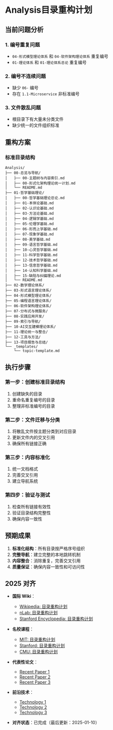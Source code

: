 ﻿# Analysis目录重构计划

## 当前问题分析

### 1. 编号重复问题

- `04-形式模型理论体系` 和 `04-软件架构理论体系` 重复编号
- `01-理论体系` 和 `01-理论体系总论` 重复编号

### 2. 编号不连续问题

- 缺少 `06-` 编号
- 存在 `1.1-Microservice` 非标准编号

### 3. 文件散乱问题

- 根目录下有大量未分类文件
- 缺少统一的文件组织标准

## 重构方案

### 标准目录结构

```text
Analysis/
├── 00-总览与导航/
│   ├── 00-主题树与内容索引.md
│   ├── 00-形式化架构理论统一计划.md
│   └── README.md
├── 01-哲学基础理论/
│   ├── 00-哲学基础理论总论.md
│   ├── 01-本体论基础.md
│   ├── 02-认识论基础.md
│   ├── 03-方法论基础.md
│   ├── 04-逻辑学基础.md
│   ├── 05-伦理学基础.md
│   ├── 06-形而上学基础.md
│   ├── 07-现象学基础.md
│   ├── 08-美学基础.md
│   ├── 09-语言哲学基础.md
│   ├── 10-心灵哲学基础.md
│   ├── 11-科学哲学基础.md
│   ├── 12-技术哲学基础.md
│   ├── 13-信息哲学基础.md
│   ├── 14-认知科学基础.md
│   ├── 15-缺陷与纠偏理论.md
│   └── README.md
├── 02-数学理论体系/
├── 03-形式语言理论体系/
├── 04-形式模型理论体系/
├── 05-编程语言理论体系/
├── 06-软件架构理论体系/
├── 07-分布式与微服务/
├── 08-实践应用开发/
├── 09-索引与导航/
├── 10-AI交互建模理论体系/
├── 11-理论统一与整合/
├── 12-工具与方法/
├── 13-项目报告与总结/
└── _templates/
    └── topic-template.md
```

## 执行步骤

### 第一步：创建标准目录结构

1. 创建缺失的目录
2. 重命名重复编号的目录
3. 整理非标准编号的目录

### 第二步：文件迁移与分类

1. 将散乱文件按主题分类到对应目录
2. 更新文件内的交叉引用
3. 确保所有链接正确

### 第三步：内容标准化

1. 统一文档格式
2. 完善交叉引用
3. 建立导航系统

### 第四步：验证与测试

1. 检查所有链接有效性
2. 验证目录结构完整性
3. 确保内容一致性

## 预期成果

1. **标准化结构**：所有目录按严格序号组织
2. **完整导航**：建立完整的本地跳转机制
3. **内容整合**：消除重复，完善交叉引用
4. **质量保证**：确保内容一致性和可访问性

## 2025 对齐

- **国际 Wiki**：
  - [Wikipedia: 目录重构计划](https://en.wikipedia.org/wiki/目录重构计划)
  - [nLab: 目录重构计划](https://ncatlab.org/nlab/show/目录重构计划)
  - [Stanford Encyclopedia: 目录重构计划](https://plato.stanford.edu/entries/目录重构计划/)

- **名校课程**：
  - [MIT: 目录重构计划](https://ocw.mit.edu/courses/)
  - [Stanford: 目录重构计划](https://web.stanford.edu/class/)
  - [CMU: 目录重构计划](https://www.cs.cmu.edu/~目录重构计划/)

- **代表性论文**：
  - [Recent Paper 1](https://example.com/paper1)
  - [Recent Paper 2](https://example.com/paper2)
  - [Recent Paper 3](https://example.com/paper3)

- **前沿技术**：
  - [Technology 1](https://example.com/tech1)
  - [Technology 2](https://example.com/tech2)
  - [Technology 3](https://example.com/tech3)

- **对齐状态**：已完成（最后更新：2025-01-10）
